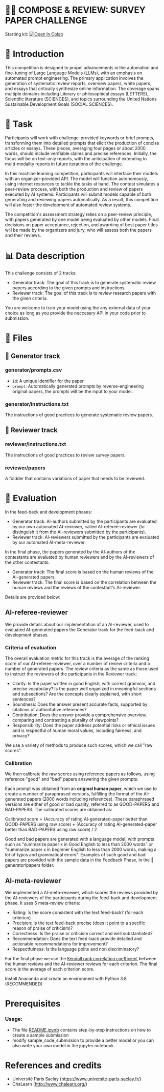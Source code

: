 # ✍🏻 COMPOSE & REVIEW: SURVEY PAPER CHALLENGE

Starting kit: [![Open In Colab](https://colab.research.google.com/assets/colab-badge.svg)](https://colab.research.google.com/drive/1lvnIbdQcXx8vzV4KL62KfWEsQedNArxd?usp=sharing)

# 🏁 Introduction

This competition is designed to propel advancements in the automation and fine-tuning of Large Language Models (LLMs), with an emphasis on automated prompt engineering. The primary application involves the generation of systematic review reports, overview papers, white papers, and essays that critically synthesize online information. The coverage spans multiple domains including Literary or philosophical essays (LETTERS), Scientific literature (SCIENCES), and topics surrounding the United Nations Sustainable Development Goals (SOCIAL SCIENCES).

# 📝 Task

Participants will work with challenge-provided keywords or brief prompts, transforming them into detailed prompts that elicit the production of concise articles or essays. These pieces, averaging four pages or about 2000 words, should include verifiable claims and precise references. Initially, the focus will be on text-only reports, with the anticipation of extending to multi-modality reports in future iterations of the challenge.

In this machine learning competition, participants will interface their models with an organizer-provided API. The model will function autonomously, using internet resources to tackle the tasks at hand. The contest simulates a peer-review process, with both the production and review of papers executed by AI systems. Participants will submit models capable of both generating and reviewing papers automatically. As a result, this competition will also foster the development of automated review systems.

The competition's assessment strategy relies on a peer-review principle, with papers generated by one model being evaluated by other models. Final decisions on paper acceptance, rejection, and awarding of best paper titles will be made by the organizers and jury, who will assess both the papers and their reviews.

# 📊 Data description

This challenge consists of 2 tracks:

- Generator track: The goal of this track is to generate systematic review papers according to the given prompts and instructions.
- Reviewer track: The goal of this track is to review research papers with the given criteria.

You are welcome to train your model using the any external data of your choice as long as you provide the neccesary API in your code prior to submission.

# 📂 Files

## 📝 Generator track

### generator/prompts.csv

* `id`: A unique identifier for the paper
* `prompt`: Automatically generated prompts by reverse-engineering original papers, the prompts will be the input to your model.

### generator/instructions.txt

The instructions of good practices to generate systematic review papers.

## 📝 Reviewer track

### reviewer/instructions.txt

The instructions of good practices to review survey papers.

### reviewer/papers

A foldder that contains variations of paper that needs to be reviewed.

# 💯 Evaluation

In the feed-back and development phases:

* Generator track: AI-authors submitted by the participants are evaluated by our own automated AI-reviewer, called AI-referee-reviewer (to distinguish it from the AI-reviewers submitted by the participants).
* Reviewer track: AI-reviewers submitted by the participants are evaluated by our automated AI-meta-reviewer.

In the final phase, the papers generated by the AI-authors of the contestants are evaluated by human reviewers and by the AI-reviewers of the other contestants:

* Generator track: The final score is based on the human reviews of the AI-generated papers.
* Reviewer track: The final score is based on the correlation between the human reviews and the reviews of the contestant's AI-reviewer.

Details are provided below:

## AI-referee-reviewer

We provide details about our implementation of an AI-reviewer, used to evaluated AI-generated papers the Generator track for the feed-back and development phases.

### Criteria of evaluation

The overall evaluation metric for this track is the average of the ranking score of our AI-referee-reviewer, over a number of review criteria and a number of generated papers. The review criteria as the same as those used to instruct the reviewers of the participants in the Reviewer track:

* Clarity: Is the paper written in good English, with correct grammar, and precise vocabulary? Is the paper well organized in meaningful sections and subsections? Are the concepts clearly explained, with short sentences?
* Soundness: Does the answer present accurate facts, supported by citations of authoritative references?
* Contribution: Does the answer provide a comprehensive overview, comparing and contrasting a plurality of viewpoints?
* Responsibility: Does the paper address potential risks or ethical issues and is respectful of human moral values, including fairness, and privacy?

We use a variety of methods to produce such scores, which we call "raw scores".

### Calibration

We then calibrate the raw scores using reference papers as follows, using reference "good" and "bad" papers answering the given prompts.

Each prompt was obtained from an **original human paper**, which we use to create a number of paraphrased versions, fulfilling the format of the AI-generated papers (2000 words including references). These paraphrased versions are either of good or bad quality, referred to as GOOD-PAPERS and BAD-PAPERS. The calibrated scores are obtained as:

Calibrated score = (Accuracy of rating AI-generated-paper better than GOOD-PAPERS using raw score) + (Accuracy of rating AI-generated-paper better than BAD-PAPERS using raw score)  / 2

Good and bad papers are generated with a language model, with prompts such as "summarize paper x in Good English to less than 2000 words" or "summarize paper x in beginner English to less than 2000 words, making a lot of typos and grammatical errors". Examples of such good and bad papers are provided with the sample data in the Feedback Phase, in the 📝 generator/papers folder.

## AI-meta-reviewer

We implemented a AI-meta-reviewer, which scores the reviews provided by the AI-reviewers of the participants during the feed-back and development phase. It uses 5 meta-review criteria:

* Rating: Is the score consistent with the text feed-back? (for each criterion)
* Precision: Is the text feed-back precise (does it point to a specific reason of praise of criticism)?
* Correctness: Is the praise or criticism correct and well substantiated?
* Recommendation: Does the text feed-back provide detailed and actionable recommendations for improvement?
* Respectfulness: Is the language polite and non discriminatory?

For the final phase we use the [Kendall rank correlation coefficient](https://AIen.wikipedia.org/wiki/Kendall_rank_correlation_coefficient) between the human reviews and the AI-reviewer reviews for each criterion. The final score is the average of each criterion score.

Install Anaconda and create an environment with Python 3.8 (RECOMMENDED)

# Prerequisites

### Usage:

- The file [README.ipynb](./README.ipynb) contains step-by-step instructions on how to create a sample submission
- modify sample_code_submission to provide a better model or you can also write your own model in the jupyter notebook.

# References and credits

- Université Paris Saclay (https://www.universite-paris-saclay.fr/)
- ChaLearn (http://www.chalearn.org/)
